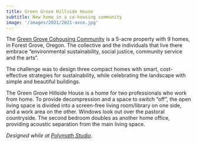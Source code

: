 ```yaml
---
title: Green Grove Hillside House
subtitle: New home in a co-housing community
image: '/images/2021/2021-axon.jpg'
---
```


The [Green Grove Cohousing Community](https://greengrovecoho.org/) is a 5-acre property with 9 homes, in Forest Grove, Oregon. The collective and the individuals that live there embrace “environmental sustainability, social justice, community service and the arts”.

The challenge was to design three compact homes with smart, cost-effective strategies for sustainability, while celebrating the landscape with simple and beautiful buildings.

The Green Grove Hillside House is a home for two professionals who work from home. To provide decompression and a space to switch “off”, the open living space is divided into a screen-free living room/library on one side, and a work area on the other. Windows look out over the pastoral countryside. The second bedroom doubles as another home office, providing acoustic separation from the main living space. 

*Designed while at [Polymath Studio](https://www.polymath.shop/).*